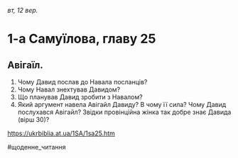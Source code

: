
_вт, 12 вер._

# 1-а Самуїлова, главу 25

## Авігаїл.
1. Чому Давид послав до Навала посланців?
2. Чому Навал знехтував Давидом?
3. Що планував Давид зробити з Навалом?
4. Який аргумент навела Авігайл Давиду? В чому її сила? Чому Давид послухався Авігайл? Звідки провінційна жінка так добре знає Давида (вірш 30)?

https://ukrbiblia.at.ua/1SA/1sa25.htm 

#щоденне_читання
